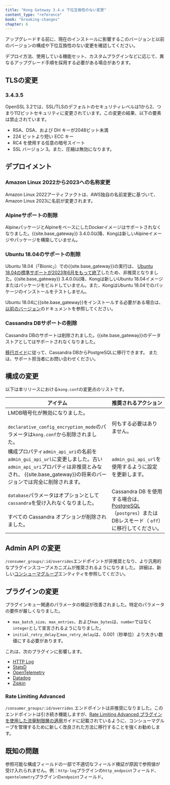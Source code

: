 ```yaml
---
title: "Kong Gateway 3.4.x 下位互換性のない変更"
content_type: "reference"
book: "breaking-changes"
chapter: 6
---
```

アップグレードする前に、現在のインストールに影響するこのバージョンと以前のバージョンの構成や下位互換性のない変更を確認してください。

デプロイ方法、使用している機能セット、カスタムプラグインなどに応じて、異なるアップグレード手順を採用する必要がある場合があります。

TLSの変更
------

### 3\.4\.3\.5

OpenSSL 3\.2では、SSL/TLSのデフォルトのセキュリティレベルは1から2、つまり112ビットセキュリティに変更されています。この変更の結果、以下の要素は禁止されています。

* RSA、DSA、および DH キーが2048ビット未満
* 224 ビットより短い ECC キー
* RC4 を使用する任意の暗号スイート
* SSL バージョン 3。また、圧縮は無効になります。

デプロイメント
-------

### Amazon Linux 2022から2023への名称変更

Amazon Linux 2022アーティファクトは、AWS独自の名前変更に基づいて、Amazon Linux 2023に名前が変更されます。

### Alpineサポートの削除

AlpineパッケージとAlpineをベースにしたDockerイメージはサポートされなくなりました。{{site.base_gateway}} 3\.4\.0\.0以降、Kongは新しいAlpineイメージやパッケージを構築していません。

### Ubuntu 18\.04のサポートの削除

Ubuntu 18\.04（「Bionic」）での{{site.base_gateway}}の実行は、 [Ubuntu 18\.04の標準サポートが2023年6月をもって終了](https://wiki.ubuntu.com/Releases)したため、非推奨となりました。{{site.base_gateway}} 3\.4\.0\.0以降、Kongは新しいUbuntu 18\.04イメージまたはパッケージをビルドしていません。また、KongはUbuntu 18\.04でのパッケージのインストールをテストしません。

Ubuntu 18\.04に{{site.base_gateway}}をインストールする必要がある場合は、[以前のバージョン](/gateway/3.3.x/install/linux/ubuntu/)のドキュメントを参照してください。

### Cassandra DBサポートの削除

Cassandra DBのサポートは削除されました。{{site.base_gateway}}のデータストアとしてはサポートされなくなりました。

[移行ガイド](/gateway/{{page.release}}/migrate-cassandra-to-postgres/)に従って、Cassandra DBからPostgreSQLに移行できます。
または、サポート担当者にお問い合わせください。

構成の変更
-----

以下は本リリースにおける`kong.conf`の変更点のリストです。

|                                                       アイテム                                                       |                                                         推奨されるアクション                                                          |
|------------------------------------------------------------------------------------------------------------------|-----------------------------------------------------------------------------------------------------------------------------|
| LMDB暗号化が無効になりました。<br><br>`declarative_config_encryption_mode`のパラメータは`kong.conf`から削除されました。                        | 何もする必要はありません。                                                                                                               |
| 構成プロパティ`admin_api_uri`の名前を`admin_gui_api_url`に変更しました。古い`admin_api_uri`プロパティは非推奨とみなされ、 {{site.base_gateway}}の将来のバージョンでは完全に削除されます。 | `admin_gui_api_url`を使用するように設定を更新します。                                                                                        |
| `database`パラメータはオプションとして`cassandra`を受け入れなくなりました。<br><br>すべての Cassandra オプションが削除されました。                            | Cassandra DB を使用する場合は、 [PostgreSQL](/gateway/{{page.release}}/migrate-cassandra-to-postgres/)（`postgres`）または DBレスモード（ `off`）に移行してください。 |

Admin API の変更
-------------

`/consumer_groups/:id/overrides`エンドポイントが非推奨となり、より汎用的なプラグインスコープメカニズムが推奨されるようになりました。
詳細は、新しい[コンシューマグループ](/gateway/api/admin-ee/3.4.0.x/#/consumer_groups/get-consumer_groups)エンティティを参照してください。

プラグインの変更
--------

プラグインキュー関連のパラメータの検証が改善されました。特定のパラメータの要件が厳しくなりました。

* `max_batch_size`、`max_entries`、および`max_bytes`は、`number`ではなく`integer`として宣言されるようになりました。
* `initial_retry_delay`と`max_retry_delay`は、0\.001（秒単位）より大きい数値にする必要があります。

これは、次のプラグインに影響します。

* [HTTP Log](/hub/kong-inc/http-log/)
* [StatsD](/hub/kong-inc/statsd/)
* [OpenTelemetry](/hub/kong-inc/opentelemetry/)
* [Datadog](/hub/kong-inc/datadog/)
* [Zipkin](/hub/kong-inc/zipkin/)

### Rate Limiting Advanced

`/consumer_groups/:id/overrides` エンドポイントは非推奨になりました。このエンドポイントは引き続き機能しますが、[Rate Limiting Advanced プラグインを使用した流量制限層の適用](/hub/kong-inc/rate-limiting-advanced/how-to/)ガイドに記載されているように、コンシューマグループを管理するために新しく改良された方法に移行することを強くお勧めします。

既知の問題
-----

参照可能な構成フィールドの一部で不適切なフィールド検証が原因で参照値が
受け入れられません。例：`http-log`プラグインの`http_endpoint`フィールド、
`opentelemetry`プラグインの`endpoint`フィールド。

